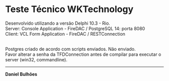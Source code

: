 # Teste Técnico WKTechnology

Desenvolvido utilizando a versão Delphi 10.3 - Rio.<br>
Server: Console Application - FireDAC / PostgreSQL 14: porta 8080<br>
Client: VCL Form Application - FireDAC / RESTConnection<br>

<br>
Postgres criado de acordo com scripts enviados. Não enviado. <br>
Favor alterar a senha da TFDConnection antes de compilar para executar o server (win32, commandline).<br>
<hr>
<b>Daniel Bulhões</b>
